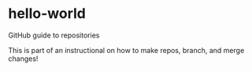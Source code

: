 # hello-world
GitHub guide to repositories

This is part of an instructional on how to make repos, branch, and merge changes!
